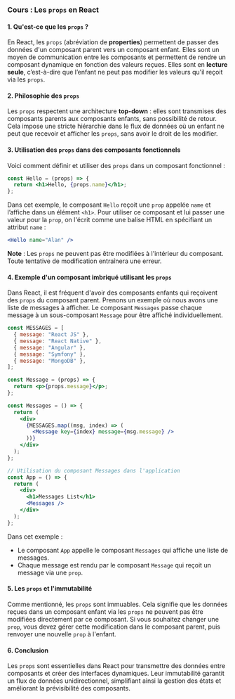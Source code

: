### Cours : Les `props` en React

#### 1. Qu'est-ce que les `props` ?

En React, les `props` (abréviation de **properties**) permettent de passer des données d'un composant parent vers un composant enfant. Elles sont un moyen de communication entre les composants et permettent de rendre un composant dynamique en fonction des valeurs reçues. Elles sont en **lecture seule**, c’est-à-dire que l’enfant ne peut pas modifier les valeurs qu'il reçoit via les `props`.

#### 2. Philosophie des `props`

Les `props` respectent une architecture **top-down** : elles sont transmises des composants parents aux composants enfants, sans possibilité de retour. Cela impose une stricte hiérarchie dans le flux de données où un enfant ne peut que recevoir et afficher les `props`, sans avoir le droit de les modifier.

#### 3. Utilisation des `props` dans des composants fonctionnels

Voici comment définir et utiliser des `props` dans un composant fonctionnel :

```jsx
const Hello = (props) => {
  return <h1>Hello, {props.name}</h1>;
};
```

Dans cet exemple, le composant `Hello` reçoit une `prop` appelée `name` et l’affiche dans un élément `<h1>`. Pour utiliser ce composant et lui passer une valeur pour la `prop`, on l'écrit comme une balise HTML en spécifiant un attribut `name` :

```jsx
<Hello name="Alan" />
```

**Note** : Les `props` ne peuvent pas être modifiées à l'intérieur du composant. Toute tentative de modification entraînera une erreur.

#### 4. Exemple d'un composant imbriqué utilisant les `props`
Dans React, il est fréquent d'avoir des composants enfants qui reçoivent des `props` du composant parent. Prenons un exemple où nous avons une liste de messages à afficher. Le composant `Messages` passe chaque message à un sous-composant `Message` pour être affiché individuellement.

```jsx
const MESSAGES = [
  { message: "React JS" },
  { message: "React Native" },
  { message: "Angular" },
  { message: "Symfony" },
  { message: "MongoDB" },
];

const Message = (props) => {
  return <p>{props.message}</p>;
};

const Messages = () => {
  return (
    <div>
      {MESSAGES.map((msg, index) => (
        <Message key={index} message={msg.message} />
      ))}
    </div>
  );
};

// Utilisation du composant Messages dans l'application
const App = () => {
  return (
    <div>
      <h1>Messages List</h1>
      <Messages />
    </div>
  );
};
```

Dans cet exemple :
- Le composant `App` appelle le composant `Messages` qui affiche une liste de messages.
- Chaque message est rendu par le composant `Message` qui reçoit un message via une `prop`.

#### 5. Les `props` et l'immutabilité

Comme mentionné, les `props` sont immuables. Cela signifie que les données reçues dans un composant enfant via les `props` ne peuvent pas être modifiées directement par ce composant. Si vous souhaitez changer une `prop`, vous devez gérer cette modification dans le composant parent, puis renvoyer une nouvelle `prop` à l'enfant.

#### 6. Conclusion

Les `props` sont essentielles dans React pour transmettre des données entre composants et créer des interfaces dynamiques. Leur immutabilité garantit un flux de données unidirectionnel, simplifiant ainsi la gestion des états et améliorant la prévisibilité des composants.